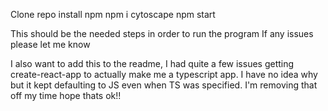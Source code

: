 Clone repo
install npm
npm i cytoscape
npm start

This should be the needed steps in order to run the program
If any issues please let me know

I also want to add this to the readme, I had quite a few issues getting create-react-app to actually make me a typescript app. I have no idea why but it kept defaulting 
to JS even when TS was specified. I'm removing that off my time hope thats ok!!